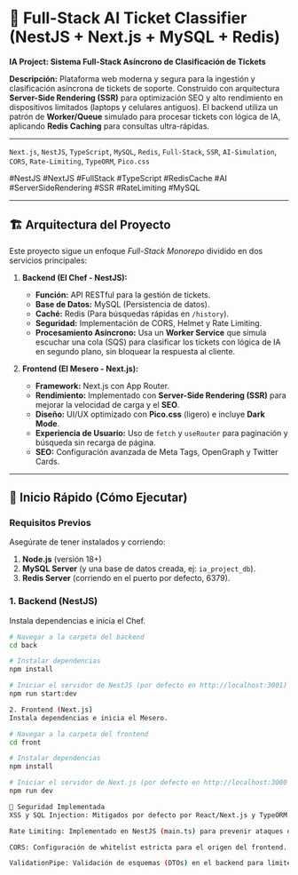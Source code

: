 # 🤖 Full-Stack AI Ticket Classifier (NestJS + Next.js + MySQL + Redis)

**IA Project: Sistema Full-Stack Asíncrono de Clasificación de Tickets**

**Descripción:** Plataforma web moderna y segura para la ingestión y clasificación asíncrona de tickets de soporte. Construido con arquitectura **Server-Side Rendering (SSR)** para optimización SEO y alto rendimiento en dispositivos limitados (laptops y celulares antiguos). El backend utiliza un patrón de **Worker/Queue** simulado para procesar tickets con lógica de IA, aplicando **Redis Caching** para consultas ultra-rápidas.

---

`Next.js`, `NestJS`, `TypeScript`, `MySQL`, `Redis`, `Full-Stack`, `SSR`, `AI-Simulation`, `CORS`, `Rate-Limiting`, `TypeORM`, `Pico.css`

#NestJS #NextJS #FullStack #TypeScript #RedisCache #AI #ServerSideRendering #SSR #RateLimiting #MySQL

---

## 🏗️ Arquitectura del Proyecto

Este proyecto sigue un enfoque *Full-Stack Monorepo* dividido en dos servicios principales:

1.  **Backend (El Chef - NestJS):**
    * **Función:** API RESTful para la gestión de tickets.
    * **Base de Datos:** MySQL (Persistencia de datos).
    * **Caché:** Redis (Para búsquedas rápidas en `/history`).
    * **Seguridad:** Implementación de CORS, Helmet y Rate Limiting.
    * **Procesamiento Asíncrono:** Usa un **Worker Service** que simula escuchar una cola (SQS) para clasificar los tickets con lógica de IA en segundo plano, sin bloquear la respuesta al cliente.

2.  **Frontend (El Mesero - Next.js):**
    * **Framework:** Next.js con App Router.
    * **Rendimiento:** Implementado con **Server-Side Rendering (SSR)** para mejorar la velocidad de carga y el **SEO**.
    * **Diseño:** UI/UX optimizado con **Pico.css** (ligero) e incluye **Dark Mode**.
    * **Experiencia de Usuario:** Uso de `fetch` y `useRouter` para paginación y búsqueda sin recarga de página.
    * **SEO:** Configuración avanzada de Meta Tags, OpenGraph y Twitter Cards.

---

## 🚀 Inicio Rápido (Cómo Ejecutar)

### Requisitos Previos

Asegúrate de tener instalados y corriendo:

1.  **Node.js** (versión 18+)
2.  **MySQL Server** (y una base de datos creada, ej: `ia_project_db`).
3.  **Redis Server** (corriendo en el puerto por defecto, 6379).

### 1. Backend (NestJS)

Instala dependencias e inicia el Chef.

```bash
# Navegar a la carpeta del backend
cd back

# Instalar dependencias
npm install

# Iniciar el servidor de NestJS (por defecto en http://localhost:3001)
npm run start:dev

2. Frontend (Next.js)
Instala dependencias e inicia el Mesero.

# Navegar a la carpeta del frontend
cd front

# Instalar dependencias
npm install

# Iniciar el servidor de Next.js (por defecto en http://localhost:3000 o 3002)
npm run dev

🔐 Seguridad Implementada
XSS y SQL Injection: Mitigados por defecto por React/Next.js y TypeORM.

Rate Limiting: Implementado en NestJS (main.ts) para prevenir ataques de fuerza bruta y DDoS.

CORS: Configuración de whitelist estricta para el origen del frontend.

ValidationPipe: Validación de esquemas (DTOs) en el backend para límites de caracteres y tipos de datos.

